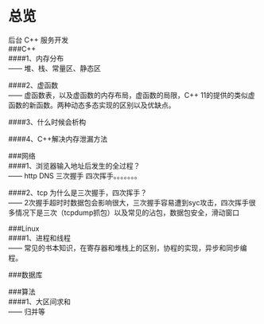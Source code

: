 # 总览

后台 C++ 服务开发 <br>
###C++ <br>
####1、内存分布 <br>
—— 堆、栈、常量区、静态区 <br>

####2、虚函数 <br>
—— 虚函数表，以及虚函数的内存布局，虚函数的局限，C++ 11的提供的类似虚函数的新函数。两种动态多态实现的区别以及优缺点。 <br>

####3、什么时候会析构 <br>


####4、C++解决内存泄漏方法 <br>

###网络 <br>
####1、浏览器输入地址后发生的全过程？<br>
—— http DNS 三次握手 四次挥手。。。。。。。 <br>

####2、tcp 为什么是三次握手，四次挥手？<br>
—— 2次握手超时时数据包会影响很大，三次握手容易遭到syc攻击，四次挥手很多情况下是三次（tcpdump抓包）以及常见的沾包，数据包安全，滑动窗口 <br>


###Linux <br>
####1、进程和线程 <br>
—— 常见的书本知识，在寄存器和堆栈上的区别，协程的实现，异步和同步编程。 <br>


###数据库 <br>


###算法 <br>
####1、大区间求和 <br>
—— 归并等 <br>